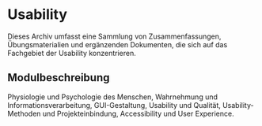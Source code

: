 # Usability

Dieses Archiv umfasst eine Sammlung von Zusammenfassungen, Übungsmaterialien und ergänzenden Dokumenten, die sich auf
das Fachgebiet der Usability konzentrieren.

## Modulbeschreibung

Physiologie und Psychologie des Menschen, Wahrnehmung und Informationsverarbeitung, GUI-Gestaltung, Usability und
Qualität, Usability-Methoden und Projekteinbindung, Accessibility und User Experience.
